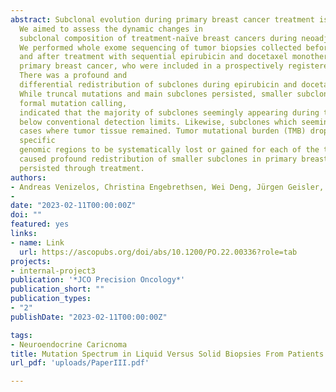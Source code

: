 ```yaml
---
abstract: Subclonal evolution during primary breast cancer treatment is largely unexplored. 
  We aimed to assess the dynamic changes in
  subclonal composition of treatment-naïve breast cancers during neoadjuvant chemotherapy. 
  We performed whole exome sequencing of tumor biopsies collected before, at therapy switch, 
  and after treatment with sequential epirubicin and docetaxel monotherapy in 51 out of 109 patients with
  primary breast cancer, who were included in a prospectively registered, neoadjuvant single-arm phase II trial.
  There was a profound and
  differential redistribution of subclones during epirubicin and docetaxel treatment, regardless of therapy response. 
  While truncal mutations and main subclones persisted, smaller subclones frequently appeared or disappeared. Reassessment of raw data, beyond
  formal mutation calling,
  indicated that the majority of subclones seemingly appearing during treatment were in fact present in pretreatment breast cancers, 
  below conventional detection limits. Likewise, subclones which seemingly disappeared were still present, below detection limits, in most
  cases where tumor tissue remained. Tumor mutational burden (TMB) dropped during neoadjuvant therapy, and copy number analysis demonstrated
  specific
  genomic regions to be systematically lost or gained for each of the two chemotherapeutics.Sequential epirubicin and docetaxel monotherapy
  caused profound redistribution of smaller subclones in primary breast cancer, while early truncal mutations and major subclones generally
  persisted through treatment.
authors:
- Andreas Venizelos, Christina Engebrethsen, Wei Deng, Jürgen Geisler, Stephanie Geisler, Gjertrud T. Iversen,et.al
- 
date: "2023-02-11T00:00:00Z"
doi: ""
featured: yes
links:
- name: Link
  url: https://ascopubs.org/doi/abs/10.1200/PO.22.00336?role=tab
projects:
- internal-project3
publication: '*JCO Precision Oncology*'
publication_short: ""
publication_types:
- "2"
publishDate: "2023-02-11T00:00:00Z"

tags:
- Neuroendocrine Caricnoma
title: Mutation Spectrum in Liquid Versus Solid Biopsies From Patients With Advanced Gastroenteropancreatic Neuroendocrine Carcinoma
url_pdf: 'uploads/PaperIII.pdf'

---
```

